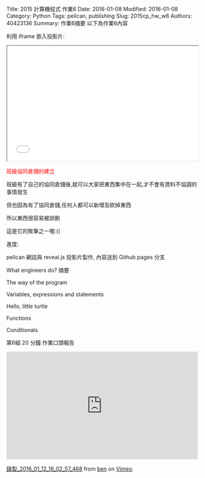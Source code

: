 Title: 2015 計算機程式 作業6
Date: 2016-01-08
Modified: 2016-01-08
Category: Python
Tags: pelican, publishing
Slug: 2015cp_hw_w6
Authors: 40423136
Summary: 作業6摘要
以下為作業6內容

利用 iframe 嵌入投影片:

<iframe src="w6.html" width="500" height="300"></iframe>

<font color=red>班級協同倉儲的建立</font>

班級有了自己的協同倉儲後,就可以大家把東西集中在一起,才不會有資料不協調的事情發生

但也因為有了協同倉儲,任何人都可以新增及砍掉東西

所以東西很容易被誤刪

這是它的敗筆之一喔:((

進度:

pelican 網誌與 reveal.js 投影片製作, 內容送到 Github pages 分支

What engineers do? 摘要

The way of the program

Variables, expressions and statements

Hello, little turtle

Functions

Conditionals

第6組 20 分鐘 作業口頭報告

<iframe src="https://player.vimeo.com/video/151488693" width="500" height="281" frameborder="0" webkitallowfullscreen mozallowfullscreen allowfullscreen></iframe> <p><a href="https://vimeo.com/151488693">錄製_2016_01_12_16_02_57_468</a> from <a href="https://vimeo.com/user47741345">ben</a> on <a href="https://vimeo.com">Vimeo</a>.</p>


